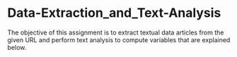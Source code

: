# Data-Extraction_and_Text-Analysis
The objective of this assignment is to extract textual data articles from the given URL and perform text analysis to compute variables that are explained below.
